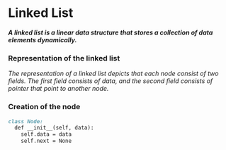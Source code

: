 # Linked List
***A linked list is a linear data structure that stores a collection of data elements dynamically.***

### Representation of the linked list
_The representation of a linked list depicts that each node consist of two fields. The first field consists of data, and the second field consists of pointer that point to another node._

### Creation of the node
```md
class Node:
  def __init__(self, data):
    self.data = data
    self.next = None
```
